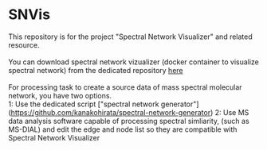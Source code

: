 # SNVis
This repository is for the project "Spectral Network Visualizer" and related resource.
<br><br>
You can download spectral network vizualizer (docker container to visualize spectral network) 
from the dedicated repository [here](https://github.com/kanakohirata/spectral-network-visualizer)
<br>
<br>
For processing task to create a source data of mass spectral molecular network, you have two options. <br>
1: Use the dedicated script ["spectral network generator"] (https://github.com/kanakohirata/spectral-network-generator)
2: Use MS data analysis software capable of processing spectral simliarity, (such as MS-DIAL) and edit the edge and node list so they are compatible with Spectral Network Visualizer

